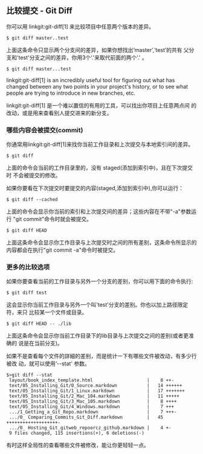 ## 比较提交 - Git Diff ##

你可以用 linkgit:git-diff[1] 来比较项目中任意两个版本的差异。

    $ git diff master..test

上面这条命令只显示两个分支间的差异，如果你想找出‘master’,‘test’的共有
父分支和'test'分支之间的差异，你用3个‘.'来取代前面的两个'.' 。

    $ git diff master...test

linkgit:git-diff[1] is an incredibly useful tool for figuring out what has
changed between any two points in your project's history, or to see what
people are trying to introduce in new branches, etc.

linkgit:git-diff[1] 是一个难以置信的有用的工具，可以找出你项目上任意两点间
的改动，或是用来查看别人提交进来的新分支。


### 哪些内容会被提交(commit) ###

你通常用linkgit:git-diff[1]来找你当前工作目录和上次提交与本地索引间的差异。

    $ git diff
    
上面的命令会当前的工作目录里的，没有 staged(添加到索引中)，且在下次提交时
不会被提交的修改。

如果你要看在下次提交时要提交的内容(staged,添加到索引中),你可以运行：

    $ git diff --cached

上面的命令会显示你当前的索引和上次提交间的差异；这些内容在不带"-a"参数运行
"git commit"命令时就会被提交。

    $ git diff HEAD

上面这条命令会显示你工作目录与上次提交时之间的所有差别，这条命令所显示的
内容都会在执行"git commit -a"命令时被提交。

### 更多的比较选项 ###

如果你要查看当前的工作目录与另外一个分支的差别，你可以用下面的命令执行:

    $ git diff test
    

这会显示你当前工作目录与另外一个叫'test'分支的差别。你也以加上路径限定符，来只
比较某一个文件或目录。

    $ git diff HEAD -- ./lib 

上面这条命令会显示你当前工作目录下的lib目录与上次提交之间的差别(或者更准确的
说是在当前分支)。


如果不是查看每个文件的詳細的差别，而是统计一下有哪些文件被改动，有多少行被改
动，就可以使用‘--stat' 参数。

    $>git diff --stat
     layout/book_index_template.html                    |    8 ++-
     text/05_Installing_Git/0_Source.markdown           |   14 ++++++
     text/05_Installing_Git/1_Linux.markdown            |   17 +++++++
     text/05_Installing_Git/2_Mac_104.markdown          |   11 +++++
     text/05_Installing_Git/3_Mac_105.markdown          |    8 ++++
     text/05_Installing_Git/4_Windows.markdown          |    7 +++
     .../1_Getting_a_Git_Repo.markdown                  |    7 +++-
     .../0_ Comparing_Commits_Git_Diff.markdown         |   45 +++++++++++++++++++-
     .../0_ Hosting_Git_gitweb_repoorcz_github.markdown |    4 +-
     9 files changed, 115 insertions(+), 6 deletions(-)

有时这样全局性的查看哪些文件被修改，能让你更轻轻一点。